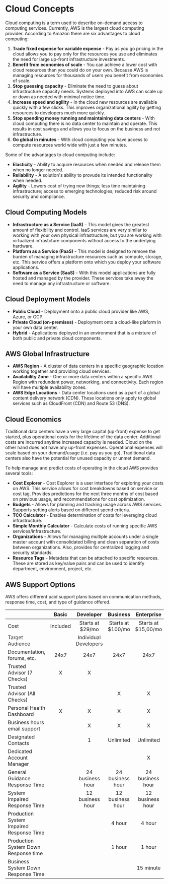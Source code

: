 # Cloud Concepts

Cloud computing is a term used to describe on-demand access to computing services. Currently, AWS is the largest cloud computing provider. According to Amazon there are six advantages to cloud computing:

  1. **Trade fixed expense for variable expense** - Pay as you go pricing in the cloud allows you to pay only for the resources you use and eliminates the need for large up-front infrastructure investments.
  2. **Benefit from economies of scale** - You can achieve a lower cost with cloud resources than you could do on your own. Because AWS is managing resources for thousands of users you benefit from economies of scale.
  3. **Stop guessing capacity** - Eliminate the need to guess about infrastructure capacity needs. Systems deployed into AWS can scale up or down as needed with minimal notice time.
  4. **Increase speed and agility** - In the cloud new resources are available quickly with a few clicks. This improves organizational agility by getting resources to developers much more quickly. 
  5. **Stop spending money running and maintaining data centers** - With cloud computing there is no data center to maintain and operate. This results in cost savings and allows you to focus on the business and not infrastructure.
  6. **Go global in minutes** - With cloud computing you have access to compute resources world wide with just a few minutes.

Some of the advantages to cloud computing include:

  * **Elasticity** - Ability to acquire resources when needed and release them when no longer needed.
  * **Reliability** - A solution's ability to provude its intended functionality when needed. 
  * **Agility** - Lowers cost of trying new things; less time maintaining infrastructure; access to emerging technologies; reduced risk around security and compliance.

## Cloud Computing Models

  * **Infrastructure as a Service (IaaS)** - This model gives the greatest amount of flexibility and control. IaaS services are very similar to working with your own physical infrastructure, but you are working with virtualized infrastcture components without access to the underlying hardware. 
  * **Platform as a Service (PaaS)** - This model is designed to remove the burden of managing infrastructure resources such as compute, storage, etc. This service offers a platform onto which you deploy your software applications. 
  * **Software as a Service (SaaS)** - With this model applications are fully hosted and managed by the provider. These services take away the need to manage any infrastructure or software. 

## Cloud Deployment Models

 * **Public Cloud** - Deployment onto a public cloud provider like AWS, Azure, or GCP.
 * **Private Cloud (on-premises)** - Deployment onto a cloud-like plaform in your own data center. 
 * **Hybrid** - Applications deployed in an environment that is a mixture of both public and private cloud components. 

## AWS Global Infrastructure

 * **AWS Region** - A cluster of data centers in a specific geographic location working together and providing cloud services.
 * **Availability Zone** - One or more data centers within a specific AWS Region with redundant power, networking, and connectivity. Each region will have multiple availability zones.
 * **AWS Edge Locations** - Data center locations used as a part of a global content delivery network (CDN). These locations only apply to global services such as CloudFront (CDN) and Route 53 (DNS).

## Cloud Economics

Traditional data centers have a very large capital (up-front) expense to get started, plus operational costs for the lifetime of the data center. Additional costs are incurred anytime increased capacity is needed. Cloud on the other hand does not have any up-front expenses. Operational expenses will scale based on your demand/usage (i.e. pay as you go). Traditional data centers also have the potential for unused capacity or unmet demand.

To help manage and predict costs of operating in the cloud AWS provides several tools:

 * **Cost Explorer** - Cost Explorer is a user interface for exploring your costs on AWS. This service allows for cost breakdowns based on service or cost tag. Provides predictions for the next three months of cost based on previous usage, and recommendations for cost optimization.
 * **Budgets** - Allows for planning and tracking usage across AWS services. Supports setting alerts based on different spend criteria. 
 * **TCO Calculator** - Enables determination of costs for leveraging cloud infrastructure. 
 * **Simple Monthly Calculator** - Calculate costs of running specific AWS services/infrastructure.
 * **Organizations** - Allows for managing multiple accounts under a single master account with consolidated billing and clean separation of costs between organizations. Also, provides for centralized logging and security standards.
 * **Resource Tags** -  Metadata that can be attached to specific resources. These are stored as key/value pairs and can be used to identify department, environment, project, etc.

## AWS Support Options

AWS offers different paid support plans based on communication methods, response time, cost, and type of guidance offered. 


|                                          | **Basic** | **Developer**         | **Business**      | **Enterprise**      |
| ---------------------------------------- | :-------: | :-------------------: | :---------------: | :-----------------: |
| Cost                                     | Included  | Starts at $29/mo      | Starts at $100/mo | Starts at $15,00/mo |
| Target Audience                          |           | Individual Developers |                   |                     |
| Documentation, forums, etc.              | 24x7      | 24x7                  | 24x7              | 24x7                |
| Trusted Advisor (7 Checks)               | X         | X                     |                   |                     |
| Trusted Advisor (All Checks)             |           |                       | X                 | X                   |
| Personal Health Dashboard                | X         | X                     | X                 | X                   |
| Business hours email support             |           | X                     | X                 | X                   |
| Designated Contacts                      |           | 1                     | Unlimited         | Unlimited           |
| Dedicated Account Manager                |           |                       |                   | X                   |
| General Guidance Response Time           |           | 24 business hour      | 24 business hour  | 24 business hour    |
| System Impaired Response Time            |           | 12 business hour      | 12 business hour  | 12 business hour    |
| Production System Impaired Response Time |           |                       | 4 hour            | 4 hour              |
| Production System Down Response time     |           |                       | 1 hour            | 1 hour              |
| Business System Down Response Time       |           |                       |                   | 15 minute           |

